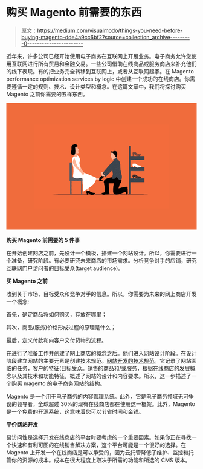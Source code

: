 # 购买 Magento 前需要的东西

> 原文：<https://medium.com/visualmodo/things-you-need-before-buying-magento-dde4a9cc6bf2?source=collection_archive---------0----------------------->

近年来，许多公司已经开始使用电子商务在互联网上开展业务。电子商务允许您使用互联网进行所有贸易和金融交易。一些公司借助在线商品或服务商店来补充他们的线下表现。有的把业务完全转移到互联网上，或者从互联网起家。在 Magento performance optimization services by logic 中创建一个成功的在线商店。你需要遵循一定的规则、技术、设计类型和概念。在这篇文章中，我们将探讨购买 Magento 之前你需要的五样东西。

![](img/cf67bf0395ea78ee3dc3e85385bad798.png)

**购买 Magento 前需要的 5 件事**

在开始创建网店之前，先设计一个模板，搭建一个网站设计。所以，你需要进行一个准备，研究阶段。有必要研究未来商店的市场需求。分析竞争对手的店铺，研究互联网门户访问者的目标受众(target audience)。

**买 Magento 之前**

收到关于市场、目标受众和竞争对手的信息。所以，你需要为未来的网上商店开发一个概念:

首先，确定商品将如何购买，存放在哪里；

其次，商品(服务)价格形成过程的原理是什么；

最后，定义付款和向客户交付货物的流程。

在进行了准备工作并创建了网上商店的概念之后。他们进入网站设计阶段。在设计阶段建立网站的主要元素是创建技术规范。[网站开发的技术规范](https://conveniodesaude.online/)。它记录了网站面临的任务，客户的特征(目标受众。销售的商品和/或服务，根据在线商店的发展概念以及其技术和功能特征，概述了网站的设计和内容要求。所以，这一步描述了一个购买 magento 的电子商务网站的结构。

Magento 是一个用于电子商务的内容管理系统。此外，它是电子商务领域无可争议的领导者，全球超过 30%的现有在线商店都在使用这一框架。此外，Magento 是一个免费的开源系统，这意味着您可以节省时间和金钱。

**平价网站开发**

易访问性是选择开发在线商店的平台时要考虑的一个重要因素。如果你正在寻找一个快速和有利可图的在线销售解决方案，这个平台可能是一个很好的选择。在 Magento 上开发一个在线商店是可以承受的，因为云托管降低了维护、监控和托管你的资源的成本。成本在很大程度上取决于所需的功能和所选的 CMS 版本。